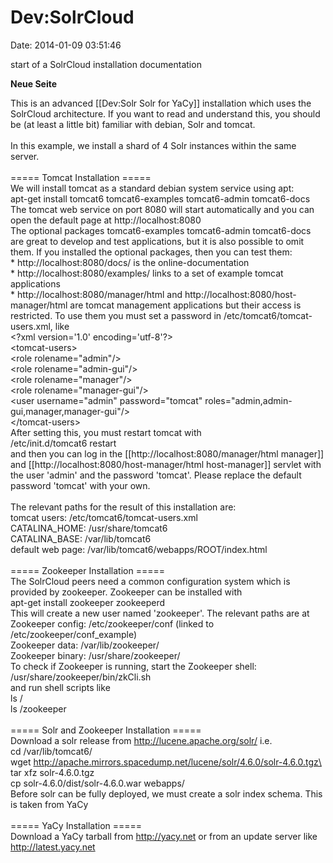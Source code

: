 Dev:SolrCloud
=============

Date: 2014-01-09 03:51:46

start of a SolrCloud installation documentation

**Neue Seite**

<div>

This is an advanced \[\[Dev:Solr Solr for YaCy\]\] installation which
uses the SolrCloud architecture. If you want to read and understand
this, you should be (at least a little bit) familiar with debian, Solr
and tomcat.\
\
In this example, we install a shard of 4 Solr instances within the same
server.\
\
===== Tomcat Installation =====\
We will install tomcat as a standard debian system service using apt:\
apt-get install tomcat6 tomcat6-examples tomcat6-admin tomcat6-docs\
The tomcat web service on port 8080 will start automatically and you can
open the default page at http://localhost:8080\
The optional packages tomcat6-examples tomcat6-admin tomcat6-docs are
great to develop and test applications, but it is also possible to omit
them. If you installed the optional packages, then you can test them:\
\* http://localhost:8080/docs/ is the online-documentation\
\* http://localhost:8080/examples/ links to a set of example tomcat
applications\
\* http://localhost:8080/manager/html and
http://localhost:8080/host-manager/html are tomcat management
applications but their access is restricted. To use them you must set a
password in /etc/tomcat6/tomcat-users.xml, like\
\<?xml version=\'1.0\' encoding=\'utf-8\'?\>\
\<tomcat-users\>\
\<role rolename=\"admin\"/\>\
\<role rolename=\"admin-gui\"/\>\
\<role rolename=\"manager\"/\>\
\<role rolename=\"manager-gui\"/\>\
\<user username=\"admin\" password=\"tomcat\"
roles=\"admin,admin-gui,manager,manager-gui\"/\>\
\</tomcat-users\>\
After setting this, you must restart tomcat with\
/etc/init.d/tomcat6 restart\
and then you can log in the \[\[http://localhost:8080/manager/html
manager\]\] and \[\[http://localhost:8080/host-manager/html
host-manager\]\] servlet with the user \'admin\' and the password
\'tomcat\'. Please replace the default password \'tomcat\' with your
own.\
\
The relevant paths for the result of this installation are:\
tomcat users: /etc/tomcat6/tomcat-users.xml\
CATALINA\_HOME: /usr/share/tomcat6\
CATALINA\_BASE: /var/lib/tomcat6\
default web page: /var/lib/tomcat6/webapps/ROOT/index.html\
\
===== Zookeeper Installation =====\
The SolrCloud peers need a common configuration system which is provided
by zookeeper. Zookeeper can be installed with\
apt-get install zookeeper zookeeperd\
This will create a new user named \'zookeeper\'. The relevant paths are
at\
Zookeeper config: /etc/zookeeper/conf (linked to
/etc/zookeeper/conf\_example)\
Zookeeper data: /var/lib/zookeeper/\
Zookeeper binary: /usr/share/zookeeper/\
To check if Zookeeper is running, start the Zookeeper shell:\
/usr/share/zookeeper/bin/zkCli.sh\
and run shell scripts like\
ls /\
ls /zookeeper\
\
===== Solr and Zookeeper Installation =====\
Download a solr release from http://lucene.apache.org/solr/ i.e.\
cd /var/lib/tomcat6/\
wget
http://apache.mirrors.spacedump.net/lucene/solr/4.6.0/solr-4.6.0.tgz\
tar xfz solr-4.6.0.tgz\
cp solr-4.6.0/dist/solr-4.6.0.war webapps/\
Before solr can be fully deployed, we must create a solr index schema.
This is taken from YaCy\
\
===== YaCy Installation =====\
Download a YaCy tarball from http://yacy.net or from an update server
like http://latest.yacy.net

</div>
